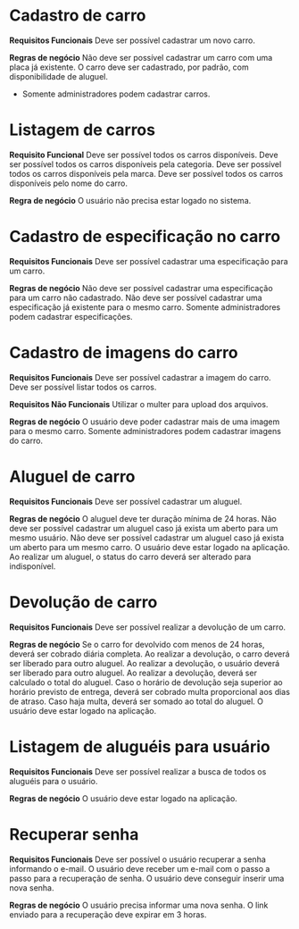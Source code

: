 # Cadastro de carro

**Requisitos Funcionais**
Deve ser possível cadastrar um novo carro.

**Regras de negócio**
Não deve ser possível cadastrar um carro com uma placa já existente.
O carro deve ser cadastrado, por padrão, com disponibilidade de aluguel.
* Somente administradores podem cadastrar carros.

# Listagem de carros

**Requisito Funcional**
Deve ser possível todos os carros disponíveis.
Deve ser possível todos os carros disponíveis pela categoria.
Deve ser possível todos os carros disponíveis pela marca.
Deve ser possível todos os carros disponíveis pelo nome do carro.

**Regra de negócio**
O usuário não precisa estar logado no sistema.

# Cadastro de especificação no carro

**Requisitos Funcionais**
Deve ser possível cadastrar uma especificação para um carro.


**Regras de negócio**
Não deve ser possível cadastrar uma especificação para um carro não cadastrado.
Não deve ser possível cadastrar uma especificação já existente para o mesmo carro.
Somente administradores podem cadastrar especificações.

# Cadastro de imagens do carro
**Requisitos Funcionais**
Deve ser possível cadastrar a imagem do carro.
Deve ser possível listar todos os carros.

**Requisitos Não Funcionais**
Utilizar o multer para upload dos arquivos.

**Regras de negócio**
O usuário deve poder cadastrar mais de uma imagem para o mesmo carro.
Somente administradores podem cadastrar imagens do carro.

# Aluguel de carro
**Requisitos Funcionais**
Deve ser possível cadastrar um aluguel.

**Regras de negócio**
O aluguel deve ter duração mínima de 24 horas.
Não deve ser possível cadastrar um aluguel caso já exista um aberto para um mesmo usuário.
Não deve ser possível cadastrar um aluguel caso já exista um aberto para um mesmo carro.
O usuário deve estar logado na aplicação.
Ao realizar um aluguel, o status do carro deverá ser alterado para indisponível.

# Devolução de carro
**Requisitos Funcionais**
Deve ser possível realizar a devolução de um carro.

**Regras de negócio**
Se o carro for devolvido com menos de 24 horas, deverá ser cobrado diária completa.
Ao realizar a devolução, o carro deverá ser liberado para outro aluguel.
Ao realizar a devolução, o usuário deverá ser liberado para outro aluguel.
Ao realizar a devolução, deverá ser calculado o total do aluguel.
Caso o horário de devolução seja superior ao horário previsto de entrega, deverá ser cobrado multa proporcional aos dias de atraso.
Caso haja multa, deverá ser somado ao total do aluguel.
O usuário deve estar logado na aplicação.

# Listagem de aluguéis para usuário
**Requisitos Funcionais**
Deve ser possível realizar a busca de todos os aluguéis para o usuário.

**Regras de negócio**
O usuário deve estar logado na aplicação.

# Recuperar senha
**Requisitos Funcionais**
Deve ser possível o usuário recuperar a senha informando o e-mail.
O usuário deve receber um e-mail com o passo a passo para a recuperação de senha.
O usuário deve conseguir inserir uma nova senha.

**Regras de negócio**
O usuário precisa informar uma nova senha.
O link enviado para a recuperação deve expirar em 3 horas.